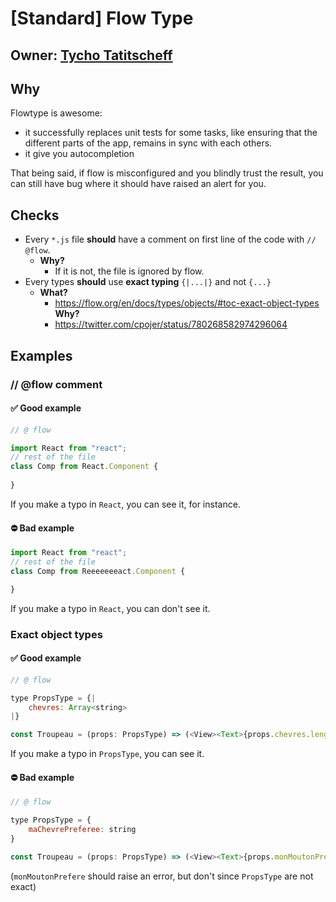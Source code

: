# [Standard] Flow Type

## Owner: [Tycho Tatitscheff](https://github.com/tychota)

## Why

Flowtype is awesome:
- it successfully replaces unit tests for some tasks, like ensuring that the different parts of the app, remains in sync with each others.
- it give you autocompletion

That being said, if flow is misconfigured and you blindly trust the result, you can still have bug where it should have raised an alert for you.

## Checks

- Every `*.js` file **should** have a comment on first line of the code with `// @flow`.
  - **Why?**
    - If it is not, the file is ignored by flow.
- Every types **should** use **exact typing** `{|...|}` and not `{...}`
  - **What?**
    - https://flow.org/en/docs/types/objects/#toc-exact-object-types
  **Why?**
    - https://twitter.com/cpojer/status/780268582974296064

## Examples

### // @flow comment

#### ✅ **Good example**

```js
// @ flow

import React from "react";
// rest of the file
class Comp from React.Component {
    
}
```

If you make a typo in `React`, you can see it, for instance.

#### ⛔️ **Bad example**

```js
import React from "react";
// rest of the file
class Comp from Reeeeeeeact.Component {

}
```

If you make a typo in `React`, you can don't see it.

### Exact object types

#### ✅ **Good example**

```js
// @ flow

type PropsType = {|
    chevres: Array<string>
|}

const Troupeau = (props: PropsType) => (<View><Text>{props.chevres.lenght}</Text></View>)
```

If you make a typo in `PropsType`, you can see it.

#### ⛔️ **Bad example**

```js
// @ flow

type PropsType = {
    maChevrePreferee: string
}

const Troupeau = (props: PropsType) => (<View><Text>{props.monMoutonPrefere}</Text></View>)
```

(`monMoutonPrefere` should raise an error, but don't since `PropsType` are not exact)
